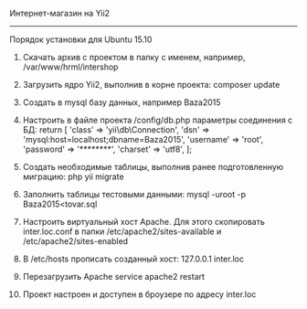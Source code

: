 Интернет-магазин на Yii2
************************

Порядок установки для Ubuntu 15.10

1. Скачать архив с проектом в папку с именем, например, /var/www/hrml/intershop
2. Загрузить ядро Yii2, выполнив в корне проекта:  composer update
3. Создать в mysql базу данных, например Baza2015
4. Настроить в файле проекта /config/db.php  параметры соединения с БД: 
   return [
    'class' => 'yii\db\Connection',
    'dsn' => 'mysql:host=localhost;dbname=Baza2015',
    'username' => 'root',
    'password' => '********',
    'charset' => 'utf8',
   ];
5. Создать необходимые таблицы, выполнив ранее подготовленную миграцию: 
   php yii migrate

6. Заполнить таблицы тестовыми данными: 
   mysql -uroot -p Baza2015<tovar.sql

7. Настроить виртуальный хост Apache. Для этого скопировать inter.loc.conf в папки
   /etc/apache2/sites-available и  /etc/apache2/sites-enabled  

8. В /etc/hosts прописать созданный хост: 
   127.0.0.1 inter.loc

8. Перезагрузить Apache
   service apache2 restart

9. Проект настроен и доступен в броузере по адресу inter.loc


